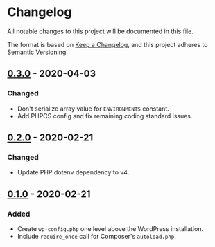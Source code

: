 # Changelog
All notable changes to this project will be documented in this file.

The format is based on [Keep a Changelog](https://keepachangelog.com/en/1.0.0/),
and this project adheres to [Semantic Versioning](https://semver.org/spec/v2.0.0.html).

## [0.3.0] - 2020-04-03

### Changed
* Don't serialize array value for `ENVIRONMENTS` constant.
* Add PHPCS config and fix remaining coding standard issues.

## [0.2.0] - 2020-02-21

### Changed
* Update PHP dotenv dependency to v4.

## [0.1.0] - 2020-02-21

### Added
* Create `wp-config.php` one level above the WordPress installation.
* Include `require_once` call for Composer's `autoload.php`.

[Unreleased]: https://github.com/wearerequired/composer-wp-config/compare/0.3.0...HEAD
[0.3.0]: https://github.com/wearerequired/composer-wp-config/compare/0.2.0...0.3.0
[0.2.0]: https://github.com/wearerequired/composer-wp-config/compare/0.1.0...0.2.0
[0.1.0]: https://github.com/wearerequired/composer-wp-config/compare/7a01662...0.1.0

